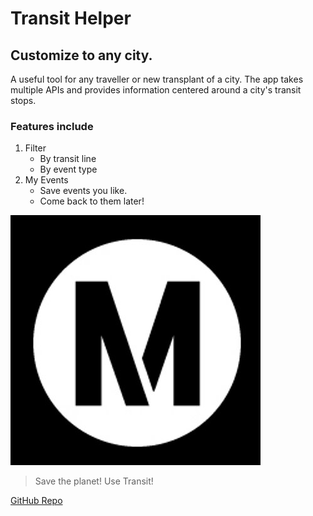 # Transit Helper #

## Customize to any city. ##
A useful tool for any traveller or new transplant of a city. The app takes multiple APIs and provides information centered around a city's transit stops.

### Features include ###
1. Filter
   * By transit line
   * By event type
1. My Events
   * Save events you like.
   * Come back to them later!

![AMAZING](/images/metro.jpg)
>Save the planet! Use Transit!

[GitHub Repo](https://github.com/elthsu/LA-Metro-Stations-Helper)

